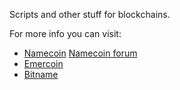 Scripts and other stuff for blockchains.

For more info you can visit:
* [Namecoin](http://www.namecoin.org/) [Namecoin forum](https://forum.namecoin.org/)
* [Emercoin](https://emercoin.com/)
* [Bitname](http://www.bitname.ru/)
